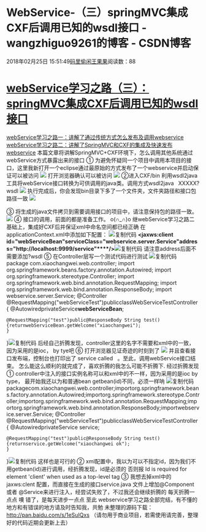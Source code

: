
# WebService-（三）springMVC集成CXF后调用已知的wsdl接口 - wangzhiguo9261的博客 - CSDN博客


2018年02月25日 15:51:49[码里偷闲王果果](https://me.csdn.net/wangzhiguo9261)阅读数：88


# [webService学习之路（三）：springMVC集成CXF后调用已知的wsdl接口](http://www.cnblogs.com/xiaochangwei/p/5400303.html)
[webService学习之路一：讲解了通过传统方式怎么发布及调用webservice](http://www.cnblogs.com/xiaochangwei/p/4969448.html)
[webService学习之路二：讲解了SpringMVC和CXF的集成及快速发布webservice](http://www.cnblogs.com/xiaochangwei/p/5399507.html)
本篇文章将讲解SpringMVC+CXF环境下，怎么调用其他系统通过webService方式暴露出来的接口
① 为避免怀疑同一个项目中调用本项目的接口，这里我新打开一个eclipse通过最原始的方式发布了一个webservice并启动保证可以被访问
![](https://images2015.cnblogs.com/blog/658609/201604/658609-20160417082354988-734939147.png)
打开浏览器确认可以被访问
![](https://images2015.cnblogs.com/blog/658609/201604/658609-20160417082546035-1880281499.png)
②进入CXF/bin 利用wsdl2java工具将webService接口转换为可供调用的java类。调用方式wsdl2java   XXXXX?wsdl
![](https://images2015.cnblogs.com/blog/658609/201604/658609-20160417082827535-1529318362.png)
执行完成后，你会发现bin目录下多了一个文件夹，文件夹路径和接口包路径一致
![](https://images2015.cnblogs.com/blog/658609/201604/658609-20160417083032223-484262412.png)

③ 将生成的java文件拷贝到需要调用接口的项目中，请注意保持包的路径一致。
![](https://images2015.cnblogs.com/blog/658609/201604/658609-20160417083525051-753425306.png)
④ 接口的调用，前面的都是准备工作。 o(∩_∩)o
继webService学习之路二基础上，集成好CXF后并保证xml中命名空间都已经正确
在applicationContext.xml中添加如下配置：
![复制代码](http://common.cnblogs.com/images/copycode.gif)
<import resource="classpath:META-INF/cxf/cxf.xml"/>
    <!-- 注意：serviceClass为接口类并非实现类 -->
    <!-- <jaxws:server serviceClass="com.xiaochangwei.web.service.WebserviceTest"address="/webSerciceTest_service_jaxws"></jaxws:server> -->
    <!-- 注意：implementor为接口的具体实现类 -->
    <!-- <jaxws:endpoint implementor="com.xiaochangwei.web.service.impl.WebServiceTestImpl"address="/webSerciceTest_endpoint"></jaxws:endpoint> -->**<jaxws:client id=****"****webServiceBean****"****serviceClass=****"****webservice.server.Service****"****address****=****"****http://localhost:9999/service****"****/>**![复制代码](http://common.cnblogs.com/images/copycode.gif)
请注意address后面不需要添加?wsdl
⑤ 在Controller层写一个测试代码进行测试
![复制代码](http://common.cnblogs.com/images/copycode.gif)
package com.xiaochangwei.web.controller;
import org.springframework.beans.factory.annotation.Autowired;
import org.springframework.stereotype.Controller;
import org.springframework.web.bind.annotation.RequestMapping;
import org.springframework.web.bind.annotation.ResponseBody;
import webservice.server.Service;
@Controller
@RequestMapping("webServiceTest")publicclassWebServiceTestController {
    @AutowiredprivateService**webServiceBean**;
    
    @RequestMapping("test")public@ResponseBody String test(){returnwebServiceBean.getWelcome("xiaochangwei");
    }
}![复制代码](http://common.cnblogs.com/images/copycode.gif)
后经自己折腾发现，controller这里的名字不需要和xml中的一致，因为采用的是ioc， by tye吧
⑥ 打开浏览器见证奇迹的时刻到了
![](https://images2015.cnblogs.com/blog/658609/201604/658609-20160417085506910-726879968.png)
并且查看接口发布端，控制台也打印出了 service called   。至此，调用webService接口结束。
怎么能这么顺利的就完成了，喜欢折腾的我怎么可能不折腾下. 经过折腾发现
① controller中注入的接口实例名称可以和xml中的不一样，因为采用的是ioc by type， 最开始我还以为和普通bean getbean(id)不同，必须一样呐
![复制代码](http://common.cnblogs.com/images/copycode.gif)
packagecom.xiaochangwei.web.controller;importorg.springframework.beans.factory.annotation.Autowired;importorg.springframework.stereotype.Controller;importorg.springframework.web.bind.annotation.RequestMapping;importorg.springframework.web.bind.annotation.ResponseBody;importwebservice.server.Service;
@Controller
@RequestMapping("webServiceTest")publicclassWebServiceTestController {
    @AutowiredprivateService service;
    
    @RequestMapping("test")public@ResponseBody String test(){returnservice.getWelcome("xiaochangwei ok");
    }
}![复制代码](http://common.cnblogs.com/images/copycode.gif)
这样也是可行的
② xml配置中，我以为可以不指定id，因为我们不用getbean(id)进行调用，经折腾发现，id是必须的 否则报 Id is required for element 'client' when used as a top-level tag
③ 我想去掉xml中的jaxws:clent 配置，而直接在生成的接口service.java 文件上增加@Component 或者 @Service来进行注入，经尝试失败了，不过我还会继续折腾的
每天折腾一点点
噢 错了，是每天进步一点点
至此 webservice学习之路全部完结，有不懂的地方和有错误的地方请及时告知我，共勉
未整理的源码下载：http://pan.baidu.com/s/1eSuIQxs （请勿用于商业项目，若需使用请完善，整理好的代码近期会更新上去）


